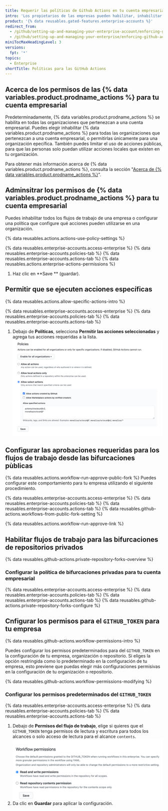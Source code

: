```yaml
---
title: Requerir las políticas de Github Actions en tu cuenta empresarial
intro: 'Los propietarios de las empresas pueden habilitar, inhabilitar y limitar las {% data variables.product.prodname_actions %} para una cuenta empresarial.'
product: '{% data reusables.gated-features.enterprise-accounts %}'
redirect_from:
  - /github/setting-up-and-managing-your-enterprise-account/enforcing-github-actions-policies-in-your-enterprise-account
  - /github/setting-up-and-managing-your-enterprise/enforcing-github-actions-policies-in-your-enterprise-account
miniTocMaxHeadingLevel: 3
versions:
  fpt: '*'
topics:
  - Enterprise
shortTitle: Políticas para las GitHub Actions
---
```


## Acerca de los permisos de las {% data variables.product.prodname_actions %} para tu cuenta empresarial

Predeterminadamente, {% data variables.product.prodname_actions %} se habilita en todas las organizaciones que pertenezcan a una cuenta empresarial. Puedes elegir inhabilitar {% data variables.product.prodname_actions %} para todas las organizaciones que pertenezcan a una cuenta empresarial, o permitirlas únicamente para una organización epecífica. También puedes limitar el uso de acciones públicas, para que las personas solo puedan utilizar acciones locales que existen en tu organización.

Para obtener más información acerca de {% data variables.product.prodname_actions %}, consulta la sección "[Acerca de {% data variables.product.prodname_actions %}](/actions/getting-started-with-github-actions/about-github-actions)".

## Adminsitrar los permisos de {% data variables.product.prodname_actions %} para tu cuenta empresarial

Puedes inhabilitar todos los flujos de trabajo de una empresa o configurar una política que configure qué acciones pueden utilizarse en una organización.

{% data reusables.actions.actions-use-policy-settings %}

{% data reusables.enterprise-accounts.access-enterprise %}
{% data reusables.enterprise-accounts.policies-tab %}
{% data reusables.enterprise-accounts.actions-tab %}
{% data reusables.actions.enterprise-actions-permissions %}
1. Haz clic en **Save ** (guardar).

## Permitir que se ejecuten acciones específicas

{% data reusables.actions.allow-specific-actions-intro %}

{% data reusables.enterprise-accounts.access-enterprise %}
{% data reusables.enterprise-accounts.policies-tab %}
{% data reusables.enterprise-accounts.actions-tab %}
1. Debajo de **Políticas**, selecciona **Permitir las acciones seleccionadas** y agrega tus acciones requeridas a la lista. ![Agregar acciones a la lista de permitidos](/assets/images/help/organizations/enterprise-actions-policy-allow-list.png)

## Configurar las aprobaciones requeridas para los flujos de trabajo desde las bifurcaciones pùblicas

{% data reusables.actions.workflow-run-approve-public-fork %} Puedes configurar este comportamiento para tu empresa utilizando el siguiente procedimiento.

{% data reusables.enterprise-accounts.access-enterprise %}
{% data reusables.enterprise-accounts.policies-tab %}
{% data reusables.enterprise-accounts.actions-tab %}
{% data reusables.github-actions.workflows-from-public-fork-setting %}

{% data reusables.actions.workflow-run-approve-link %}

## Habilitar flujos de trabajo para las bifurcaciones de repositorios privados

{% data reusables.github-actions.private-repository-forks-overview %}

### Configurar la política de bifurcaciones privadas para tu cuenta empresarial

{% data reusables.enterprise-accounts.access-enterprise %}
{% data reusables.enterprise-accounts.policies-tab %}
{% data reusables.enterprise-accounts.actions-tab %}
{% data reusables.github-actions.private-repository-forks-configure %}

## Cnfigurar los permisos para el `GITHUB_TOKEN` para tu empresa

{% data reusables.github-actions.workflow-permissions-intro %}

Puedes configurar los permisos predeterminados para del `GITHUB_TOKEN` en la configuración de tu empresa, organización o repositorio. Si eliges la opción restringida como lo predeterminado en la configuración de tu empresa, esto previene que puedas elegir más configuraciones permisivas en la configuración de tu organización o repositorio.

{% data reusables.github-actions.workflow-permissions-modifying %}

### Configurar los permisos predeterminados del `GITHUB_TOKEN`

{% data reusables.enterprise-accounts.access-enterprise %}
{% data reusables.enterprise-accounts.policies-tab %}
{% data reusables.enterprise-accounts.actions-tab %}
1. Debajo de **Permisos del flujo de trabajo**, elige si quieres que el `GITHUB_TOKEN` tenga permisos de lectura y escritura para todos los alcances o solo acceso de lectura para el alcance `contents`. ![Configurar los permisos del GITHUB_TOKEN para esta empresa](/assets/images/help/settings/actions-workflow-permissions-enterprise.png)
1. Da clic en **Guardar** para aplicar la configuración.

